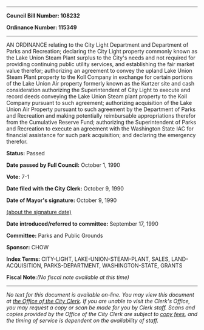 

********

**Council Bill Number: 108232**
   
**Ordinance Number: 115349**
********

 AN ORDINANCE relating to the City Light Department and Department of Parks and Recreation; declaring the City Light property commonly known as the Lake Union Steam Plant surplus to the City's needs and not required for providing continuing public utility services, and establishing the fair market value therefor; authorizing an agreement to convey the upland Lake Union Steam Plant property to the Koll Company in exchange for certain portions of the Lake Union Air property formerly known as the Kurtzer site and cash consideration authorizing the Superintendent of City Light to execute and record deeds conveying the Lake Union Steam plant property to the Koll Company pursuant to such agreement; authorizing acquisition of the Lake Union Air Property pursuant to such agreement by the Department of Parks and Recreation and making potentially reimbursable appropriations therefor from the Cumulative Reserve Fund; authorizing the Superintendent of Parks and Recreation to execute an agreement with the Washington State IAC for financial assistance for such park acquisition; and declaring the emergency therefor.

**Status:** Passed
   
**Date passed by Full Council:** October 1, 1990
   
**Vote:** 7-1
   
**Date filed with the City Clerk:** October 9, 1990
   
**Date of Mayor's signature:** October 9, 1990
   
[(about the signature date)](/~public/approvaldate.htm)
   
   
   
**Date introduced/referred to committee:** September 17, 1990
   
**Committee:** Parks and Public Grounds
   
**Sponsor:** CHOW
   
   
**Index Terms:** CITY-LIGHT, LAKE-UNION-STEAM-PLANT, SALES, LAND-ACQUISITION, PARKS-DEPARTMENT, WASHINGTON-STATE, GRANTS

**Fiscal Note:**_(No fiscal note available at this time)_
********

_No text for this document is available on-line. You may view this document at [the Office of the City Clerk](http://www.seattle.gov/leg/clerk/contactUs.htm). If you are unable to visit the Clerk's Office, you may request a copy or scan be made for you by Clerk staff. Scans and copies provided by the Office of the City Clerk are subject to [copy fees](http://clerk.seattle.gov/~public/clerkfees.htm), and the timing of service is dependent on the availability of staff._

